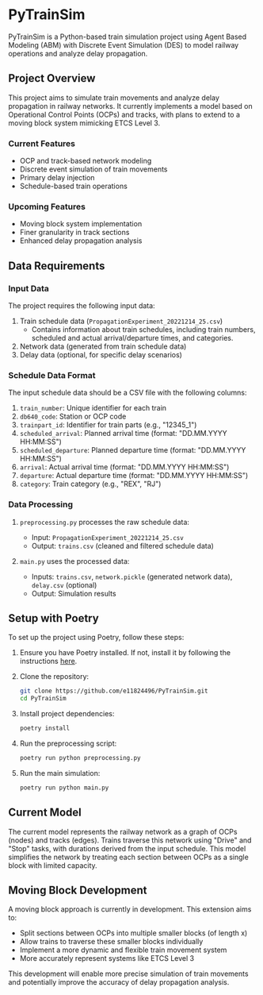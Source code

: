# PyTrainSim

PyTrainSim is a Python-based train simulation project using Agent Based Modeling (ABM) with Discrete Event Simulation (DES) to model railway operations and analyze delay propagation.

## Project Overview

This project aims to simulate train movements and analyze delay propagation in railway networks. It currently implements a model based on Operational Control Points (OCPs) and tracks, with plans to extend to a moving block system mimicking ETCS Level 3.

### Current Features

- OCP and track-based network modeling
- Discrete event simulation of train movements
- Primary delay injection
- Schedule-based train operations

### Upcoming Features

- Moving block system implementation
- Finer granularity in track sections
- Enhanced delay propagation analysis

## Data Requirements

### Input Data

The project requires the following input data:

1. Train schedule data (`PropagationExperiment_20221214_25.csv`)
   - Contains information about train schedules, including train numbers, scheduled and actual arrival/departure times, and categories.
2. Network data (generated from train schedule data)
3. Delay data (optional, for specific delay scenarios)

### Schedule Data Format

The input schedule data should be a CSV file with the following columns:

1. `train_number`: Unique identifier for each train
2. `db640_code`: Station or OCP code
3. `trainpart_id`: Identifier for train parts (e.g., "12345_1")
4. `scheduled_arrival`: Planned arrival time (format: "DD.MM.YYYY HH:MM:SS")
5. `scheduled_departure`: Planned departure time (format: "DD.MM.YYYY HH:MM:SS")
6. `arrival`: Actual arrival time (format: "DD.MM.YYYY HH:MM:SS")
7. `departure`: Actual departure time (format: "DD.MM.YYYY HH:MM:SS")
8. `category`: Train category (e.g., "REX", "RJ")

### Data Processing

1. `preprocessing.py` processes the raw schedule data:
   - Input: `PropagationExperiment_20221214_25.csv`
   - Output: `trains.csv` (cleaned and filtered schedule data)

2. `main.py` uses the processed data:
   - Inputs: `trains.csv`, `network.pickle` (generated network data), `delay.csv` (optional)
   - Output: Simulation results

## Setup with Poetry

To set up the project using Poetry, follow these steps:

1. Ensure you have Poetry installed. If not, install it by following the instructions [here](https://python-poetry.org/docs/#installation).

2. Clone the repository:

    ```bash
    git clone https://github.com/e11824496/PyTrainSim.git
    cd PyTrainSim
    ```

3. Install project dependencies:

    ```bash
    poetry install
    ```

4. Run the preprocessing script:

    ```bash
    poetry run python preprocessing.py
    ```

5. Run the main simulation:

    ```bash
    poetry run python main.py
    ```

## Current Model

The current model represents the railway network as a graph of OCPs (nodes) and tracks (edges). Trains traverse this network using "Drive" and "Stop" tasks, with durations derived from the input schedule. This model simplifies the network by treating each section between OCPs as a single block with limited capacity.

## Moving Block Development

A moving block approach is currently in development. This extension aims to:

- Split sections between OCPs into multiple smaller blocks (of length x)
- Allow trains to traverse these smaller blocks individually
- Implement a more dynamic and flexible train movement system
- More accurately represent systems like ETCS Level 3

This development will enable more precise simulation of train movements and potentially improve the accuracy of delay propagation analysis.

